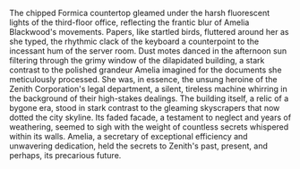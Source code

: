 The chipped Formica countertop gleamed under the harsh fluorescent lights of the third-floor office, reflecting the frantic blur of Amelia Blackwood's movements.  Papers, like startled birds, fluttered around her as she typed, the rhythmic clack of the keyboard a counterpoint to the incessant hum of the server room.  Dust motes danced in the afternoon sun filtering through the grimy window of the dilapidated building, a stark contrast to the polished grandeur Amelia imagined for the documents she meticulously processed.  She was, in essence, the unsung heroine of the Zenith Corporation's legal department, a silent, tireless machine whirring in the background of their high-stakes dealings. The building itself, a relic of a bygone era, stood in stark contrast to the gleaming skyscrapers that now dotted the city skyline. Its faded facade, a testament to neglect and years of weathering, seemed to sigh with the weight of countless secrets whispered within its walls.  Amelia, a secretary of exceptional efficiency and unwavering dedication, held the secrets to Zenith's past, present, and perhaps, its precarious future.
